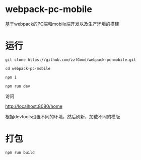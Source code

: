 # webpack-pc-mobile
基于webpack的PC端和mobile端开发以及生产环境的搭建

# 运行
 ```
 git clone https://github.com/zzfGood/webpack-pc-mobile.git

 cd webpack-pc-mobile

 npm i

 npm run dev
 
 ```

 访问

[http://localhost:8080/home](http://localhost:8080/home)

根据devtools设置不同的环境，然后刷新，加载不同的模版

# 打包

```
npm run build
```